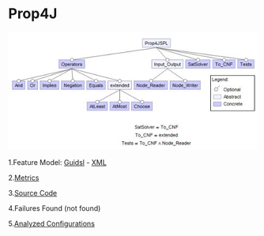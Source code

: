 # Prop4J

![image](https://raw.githubusercontent.com/fischerJF/challenge/master/featureModel/Prop4J.JPG)

1.Feature Model: [Guidsl](https://github.com/fischerJF/challenge/blob/master/workspace_IncLing/Prop4J-SPL/modified-model.m) - [XML](https://github.com/fischerJF/challenge/blob/master/workspace_IncLing/Prop4J-SPL/model.xml)

2.[Metrics](https://github.com/fischerJF/challenge/blob/master/metrics/Prop4J-SPL.csv)
 
3.[Source Code](https://github.com/fischerJF/challenge/tree/master/workspace_IncLing/Prop4J-SPL)

4.Failures Found (not found)

5.[Analyzed Configurations](https://github.com/fischerJF/challenge/tree/master/workspace_IncLing/Tools/All_valid_conf/Prop4J/products)
